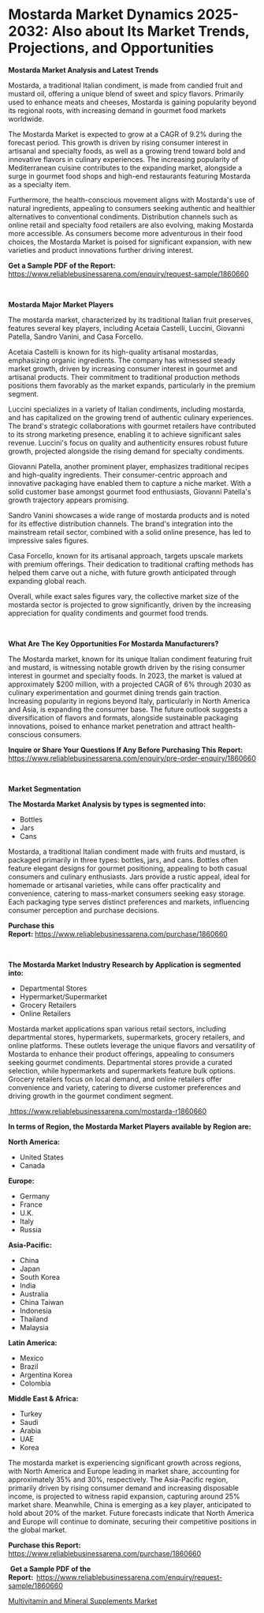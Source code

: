 <p><h1>Mostarda Market Dynamics 2025-2032: Also about Its Market Trends, Projections, and Opportunities</h1></p><p><strong>Mostarda Market Analysis and Latest Trends</strong></p>
<p><p>Mostarda, a traditional Italian condiment, is made from candied fruit and mustard oil, offering a unique blend of sweet and spicy flavors. Primarily used to enhance meats and cheeses, Mostarda is gaining popularity beyond its regional roots, with increasing demand in gourmet food markets worldwide.</p><p>The Mostarda Market is expected to grow at a CAGR of 9.2% during the forecast period. This growth is driven by rising consumer interest in artisanal and specialty foods, as well as a growing trend toward bold and innovative flavors in culinary experiences. The increasing popularity of Mediterranean cuisine contributes to the expanding market, alongside a surge in gourmet food shops and high-end restaurants featuring Mostarda as a specialty item.</p><p>Furthermore, the health-conscious movement aligns with Mostarda's use of natural ingredients, appealing to consumers seeking authentic and healthier alternatives to conventional condiments. Distribution channels such as online retail and specialty food retailers are also evolving, making Mostarda more accessible. As consumers become more adventurous in their food choices, the Mostarda Market is poised for significant expansion, with new varieties and product innovations further driving interest.</p></p>
<p><strong>Get a Sample PDF of the Report:&nbsp;</strong> <a href="https://www.reliablebusinessarena.com/enquiry/request-sample/1860660?utm_campaign=2322&utm_medium=2&utm_source=Github&utm_content=ia&utm_term=15022025&utm_id=mostarda">https://www.reliablebusinessarena.com/enquiry/request-sample/1860660</a></p>
<p>&nbsp;</p>
<p><strong>Mostarda Major Market Players</strong></p>
<p><p>The mostarda market, characterized by its traditional Italian fruit preserves, features several key players, including Acetaia Castelli, Luccini, Giovanni Patella, Sandro Vanini, and Casa Forcello. </p><p>Acetaia Castelli is known for its high-quality artisanal mostardas, emphasizing organic ingredients. The company has witnessed steady market growth, driven by increasing consumer interest in gourmet and artisanal products. Their commitment to traditional production methods positions them favorably as the market expands, particularly in the premium segment.</p><p>Luccini specializes in a variety of Italian condiments, including mostarda, and has capitalized on the growing trend of authentic culinary experiences. The brand's strategic collaborations with gourmet retailers have contributed to its strong marketing presence, enabling it to achieve significant sales revenue. Luccini's focus on quality and authenticity ensures robust future growth, projected alongside the rising demand for specialty condiments.</p><p>Giovanni Patella, another prominent player, emphasizes traditional recipes and high-quality ingredients. Their consumer-centric approach and innovative packaging have enabled them to capture a niche market. With a solid customer base amongst gourmet food enthusiasts, Giovanni Patella's growth trajectory appears promising.</p><p>Sandro Vanini showcases a wide range of mostarda products and is noted for its effective distribution channels. The brand's integration into the mainstream retail sector, combined with a solid online presence, has led to impressive sales figures. </p><p>Casa Forcello, known for its artisanal approach, targets upscale markets with premium offerings. Their dedication to traditional crafting methods has helped them carve out a niche, with future growth anticipated through expanding global reach.</p><p>Overall, while exact sales figures vary, the collective market size of the mostarda sector is projected to grow significantly, driven by the increasing appreciation for quality condiments and gourmet food trends.</p></p>
<p>&nbsp;</p>
<p><strong>What Are The Key Opportunities For Mostarda Manufacturers?</strong></p>
<p><p>The Mostarda market, known for its unique Italian condiment featuring fruit and mustard, is witnessing notable growth driven by the rising consumer interest in gourmet and specialty foods. In 2023, the market is valued at approximately $200 million, with a projected CAGR of 6% through 2030 as culinary experimentation and gourmet dining trends gain traction. Increasing popularity in regions beyond Italy, particularly in North America and Asia, is expanding the consumer base. The future outlook suggests a diversification of flavors and formats, alongside sustainable packaging innovations, poised to enhance market penetration and attract health-conscious consumers.</p></p>
<p><strong>Inquire or Share Your Questions If Any Before Purchasing This Report:</strong> <a href="https://www.reliablebusinessarena.com/enquiry/pre-order-enquiry/1860660?utm_campaign=2322&utm_medium=2&utm_source=Github&utm_content=ia&utm_term=15022025&utm_id=mostarda">https://www.reliablebusinessarena.com/enquiry/pre-order-enquiry/1860660</a></p>
<p>&nbsp;</p>
<p><strong>Market Segmentation</strong></p>
<p><strong>The Mostarda Market Analysis by types is segmented into:</strong></p>
<p><ul><li>Bottles</li><li>Jars</li><li>Cans</li></ul></p>
<p><p>Mostarda, a traditional Italian condiment made with fruits and mustard, is packaged primarily in three types: bottles, jars, and cans. Bottles often feature elegant designs for gourmet positioning, appealing to both casual consumers and culinary enthusiasts. Jars provide a rustic appeal, ideal for homemade or artisanal varieties, while cans offer practicality and convenience, catering to mass-market consumers seeking easy storage. Each packaging type serves distinct preferences and markets, influencing consumer perception and purchase decisions.</p></p>
<p><strong>Purchase this Report:&nbsp;</strong><a href="https://www.reliablebusinessarena.com/purchase/1860660?utm_campaign=2322&utm_medium=2&utm_source=Github&utm_content=ia&utm_term=15022025&utm_id=mostarda">https://www.reliablebusinessarena.com/purchase/1860660</a></p>
<p>&nbsp;</p>
<p><strong>The Mostarda Market Industry Research by Application is segmented into:</strong></p>
<p><ul><li>Departmental Stores</li><li>Hypermarket/Supermarket</li><li>Grocery Retailers</li><li>Online Retailers</li></ul></p>
<p><p>Mostarda market applications span various retail sectors, including departmental stores, hypermarkets, supermarkets, grocery retailers, and online platforms. These outlets leverage the unique flavors and versatility of Mostarda to enhance their product offerings, appealing to consumers seeking gourmet condiments. Departmental stores provide a curated selection, while hypermarkets and supermarkets feature bulk options. Grocery retailers focus on local demand, and online retailers offer convenience and variety, catering to diverse customer preferences and driving growth in the gourmet condiment segment.</p></p>
<p><a href="https://www.reliablebusinessarena.com/mostarda-r1860660?utm_campaign=2322&utm_medium=2&utm_source=Github&utm_content=ia&utm_term=15022025&utm_id=mostarda">&nbsp;https://www.reliablebusinessarena.com/mostarda-r1860660</a></p>
<p><strong>In terms of Region, the Mostarda Market Players available by Region are:</strong></p>
<p>
    <p> <strong> North America: </strong>
        <ul>
            <li>United States</li>
            <li>Canada</li>
        </ul>
        </p> 
    <p> <strong> Europe: </strong>
        <ul>
            <li>Germany</li>
            <li>France</li>
            <li>U.K.</li>
            <li>Italy</li>
            <li>Russia</li>
        </ul>
        </p> 
    <p> <strong> Asia-Pacific: </strong>
        <ul>
            <li>China</li>
            <li>Japan</li>
            <li>South Korea</li>
            <li>India</li>
            <li>Australia</li>
            <li>China Taiwan</li>
            <li>Indonesia</li>
            <li>Thailand</li>
            <li>Malaysia</li>
        </ul>
        </p> 
    <p> <strong> Latin America: </strong>
        <ul>
            <li>Mexico</li>
            <li>Brazil</li>
            <li>Argentina Korea</li>
            <li>Colombia</li>
        </ul>
        </p> 
    <p> <strong> Middle East & Africa: </strong>
        <ul>
            <li>Turkey</li>
            <li>Saudi</li>
            <li>Arabia</li>
            <li>UAE</li>
            <li>Korea</li>
        </ul>
    </p>
    </p>
<p><p>The mostarda market is experiencing significant growth across regions, with North America and Europe leading in market share, accounting for approximately 35% and 30%, respectively. The Asia-Pacific region, primarily driven by rising consumer demand and increasing disposable income, is projected to witness rapid expansion, capturing around 25% market share. Meanwhile, China is emerging as a key player, anticipated to hold about 20% of the market. Future forecasts indicate that North America and Europe will continue to dominate, securing their competitive positions in the global market.</p></p>
<p><strong>Purchase this Report: </strong><a href="https://www.reliablebusinessarena.com/purchase/1860660?utm_campaign=2322&utm_medium=2&utm_source=Github&utm_content=ia&utm_term=15022025&utm_id=mostarda">https://www.reliablebusinessarena.com/purchase/1860660</a></p>
<p>&nbsp;<strong>Get a Sample PDF of the Report:&nbsp;&nbsp;</strong><a href="https://www.reliablebusinessarena.com/enquiry/request-sample/1860660?utm_campaign=2322&utm_medium=2&utm_source=Github&utm_content=ia&utm_term=15022025&utm_id=mostarda">https://www.reliablebusinessarena.com/enquiry/request-sample/1860660</a></p>
<p><strong></strong></p>
<p><p><a href="https://github.com/birnbaumbulah0/Market-Research-Report-List-1/blob/main/multivitamin-and-mineral-supplements-market.md?utm_campaign=2322&utm_medium=2&utm_source=Github&utm_content=ia&utm_term=15022025&utm_id=mostarda">Multivitamin and Mineral Supplements Market</a></p></p>